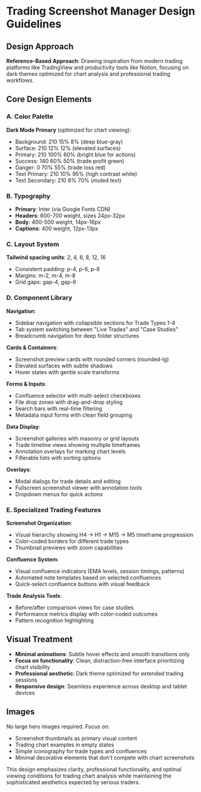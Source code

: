 # Trading Screenshot Manager Design Guidelines

## Design Approach
**Reference-Based Approach**: Drawing inspiration from modern trading platforms like TradingView and productivity tools like Notion, focusing on dark themes optimized for chart analysis and professional trading workflows.

## Core Design Elements

### A. Color Palette
**Dark Mode Primary** (optimized for chart viewing):
- Background: 210 15% 8% (deep blue-gray)
- Surface: 210 12% 12% (elevated surfaces)
- Primary: 210 100% 60% (bright blue for actions)
- Success: 140 60% 50% (trade profit green)
- Danger: 0 70% 55% (trade loss red)
- Text Primary: 210 10% 95% (high contrast white)
- Text Secondary: 210 8% 70% (muted text)

### B. Typography
- **Primary**: Inter (via Google Fonts CDN)
- **Headers**: 600-700 weight, sizes 24px-32px
- **Body**: 400-500 weight, 14px-16px
- **Captions**: 400 weight, 12px-13px

### C. Layout System
**Tailwind spacing units**: 2, 4, 6, 8, 12, 16
- Consistent padding: p-4, p-6, p-8
- Margins: m-2, m-4, m-8
- Grid gaps: gap-4, gap-6

### D. Component Library

**Navigation**:
- Sidebar navigation with collapsible sections for Trade Types 1-4
- Tab system switching between "Live Trades" and "Case Studies"
- Breadcrumb navigation for deep folder structures

**Cards & Containers**:
- Screenshot preview cards with rounded corners (rounded-lg)
- Elevated surfaces with subtle shadows
- Hover states with gentle scale transforms

**Forms & Inputs**:
- Confluence selector with multi-select checkboxes
- File drop zones with drag-and-drop styling
- Search bars with real-time filtering
- Metadata input forms with clean field grouping

**Data Display**:
- Screenshot galleries with masonry or grid layouts
- Trade timeline views showing multiple timeframes
- Annotation overlays for marking chart levels
- Filterable lists with sorting options

**Overlays**:
- Modal dialogs for trade details and editing
- Fullscreen screenshot viewer with annotation tools
- Dropdown menus for quick actions

### E. Specialized Trading Features

**Screenshot Organization**:
- Visual hierarchy showing H4 → H1 → M15 → M5 timeframe progression
- Color-coded borders for different trade types
- Thumbnail previews with zoom capabilities

**Confluence System**:
- Visual confluence indicators (EMA levels, session timings, patterns)
- Automated note templates based on selected confluences
- Quick-select confluence buttons with visual feedback

**Trade Analysis Tools**:
- Before/after comparison views for case studies
- Performance metrics display with color-coded outcomes
- Pattern recognition highlighting

## Visual Treatment
- **Minimal animations**: Subtle hover effects and smooth transitions only
- **Focus on functionality**: Clean, distraction-free interface prioritizing chart visibility
- **Professional aesthetic**: Dark theme optimized for extended trading sessions
- **Responsive design**: Seamless experience across desktop and tablet devices

## Images
No large hero images required. Focus on:
- Screenshot thumbnails as primary visual content
- Trading chart examples in empty states
- Simple iconography for trade types and confluences
- Minimal decorative elements that don't compete with chart screenshots

This design emphasizes clarity, professional functionality, and optimal viewing conditions for trading chart analysis while maintaining the sophisticated aesthetics expected by serious traders.